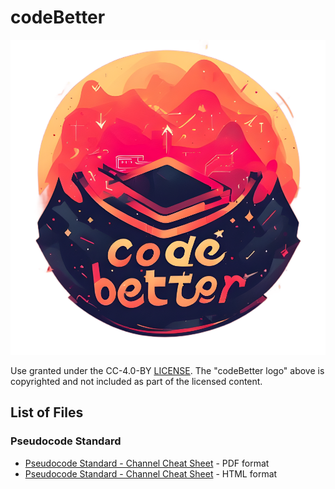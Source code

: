 # codeBetter

![image](codeBetter_logo.png)

Use granted under the CC-4.0-BY [LICENSE](LICENSE.md). The "codeBetter logo" above is copyrighted and not included as part of the licensed content.

## List of Files

### Pseudocode Standard
- [Pseudocode Standard - Channel Cheat Sheet](Pseudocode%20Standard%20-%20Channel%20Cheat%20Sheet.pdf) - PDF format
- [Pseudocode Standard - Channel Cheat Sheet](pseudocode_standard_cheat_sheet.html) - HTML format
